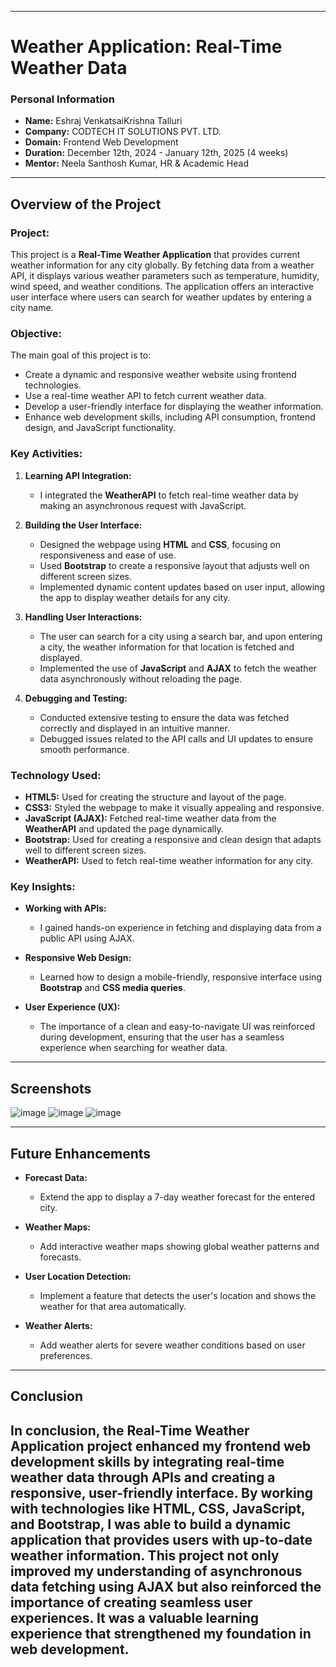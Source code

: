 
---

# **Weather Application: Real-Time Weather Data**

### **Personal Information**

- **Name:** Eshraj VenkatsaiKrishna Talluri
- **Company:** CODTECH IT SOLUTIONS PVT. LTD.
- **Domain:** Frontend Web Development
- **Duration:** December 12th, 2024 - January 12th, 2025 (4 weeks)
- **Mentor:** Neela Santhosh Kumar, HR & Academic Head

---

## **Overview of the Project**

### **Project:**

This project is a **Real-Time Weather Application** that provides current weather information for any city globally. By fetching data from a weather API, it displays various weather parameters such as temperature, humidity, wind speed, and weather conditions. The application offers an interactive user interface where users can search for weather updates by entering a city name.

### **Objective:**

The main goal of this project is to:
- Create a dynamic and responsive weather website using frontend technologies.
- Use a real-time weather API to fetch current weather data.
- Develop a user-friendly interface for displaying the weather information.
- Enhance web development skills, including API consumption, frontend design, and JavaScript functionality.

### **Key Activities:**

1. **Learning API Integration:**
   - I integrated the **WeatherAPI** to fetch real-time weather data by making an asynchronous request with JavaScript.

2. **Building the User Interface:**
   - Designed the webpage using **HTML** and **CSS**, focusing on responsiveness and ease of use.
   - Used **Bootstrap** to create a responsive layout that adjusts well on different screen sizes.
   - Implemented dynamic content updates based on user input, allowing the app to display weather details for any city.

3. **Handling User Interactions:**
   - The user can search for a city using a search bar, and upon entering a city, the weather information for that location is fetched and displayed.
   - Implemented the use of **JavaScript** and **AJAX** to fetch the weather data asynchronously without reloading the page.

4. **Debugging and Testing:**
   - Conducted extensive testing to ensure the data was fetched correctly and displayed in an intuitive manner.
   - Debugged issues related to the API calls and UI updates to ensure smooth performance.

### **Technology Used:**

- **HTML5:** Used for creating the structure and layout of the page.
- **CSS3:** Styled the webpage to make it visually appealing and responsive.
- **JavaScript (AJAX):** Fetched real-time weather data from the **WeatherAPI** and updated the page dynamically.
- **Bootstrap:** Used for creating a responsive and clean design that adapts well to different screen sizes.
- **WeatherAPI:** Used to fetch real-time weather information for any city.

### **Key Insights:**

- **Working with APIs:** 
  - I gained hands-on experience in fetching and displaying data from a public API using AJAX.
  
- **Responsive Web Design:** 
  - Learned how to design a mobile-friendly, responsive interface using **Bootstrap** and **CSS media queries**.
  
- **User Experience (UX):**
  - The importance of a clean and easy-to-navigate UI was reinforced during development, ensuring that the user has a seamless experience when searching for weather data.

---

## **Screenshots**
![image](https://github.com/user-attachments/assets/3918d69f-a225-4b4b-a3ba-7756c0660c3c)
![image](https://github.com/user-attachments/assets/98e89d47-d4ae-48db-8784-b1b5513df520)
![image](https://github.com/user-attachments/assets/12d16ed9-cb0e-4734-be60-dea45748f11e)

---

## **Future Enhancements**

- **Forecast Data:** 
  - Extend the app to display a 7-day weather forecast for the entered city.
  
- **Weather Maps:** 
  - Add interactive weather maps showing global weather patterns and forecasts.
  
- **User Location Detection:** 
  - Implement a feature that detects the user's location and shows the weather for that area automatically.

- **Weather Alerts:** 
  - Add weather alerts for severe weather conditions based on user preferences.

---
## **Conclusion**
In conclusion, the **Real-Time Weather Application** project enhanced my frontend web development skills by integrating real-time weather data through APIs and creating a responsive, user-friendly interface. By working with technologies like **HTML**, **CSS**, **JavaScript**, and **Bootstrap**, I was able to build a dynamic application that provides users with up-to-date weather information. This project not only improved my understanding of asynchronous data fetching using **AJAX** but also reinforced the importance of creating seamless user experiences. It was a valuable learning experience that strengthened my foundation in web development.
---
